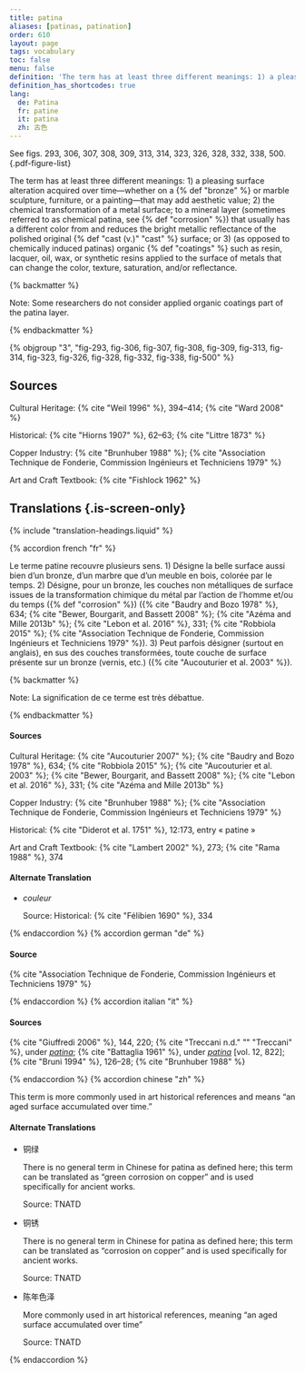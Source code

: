 ```yaml
---
title: patina
aliases: [patinas, patination]
order: 610
layout: page
tags: vocabulary
toc: false
menu: false
definition: 'The term has at least three different meanings: 1) a pleasing surface alteration acquired over time—whether on a {% def "bronze" %} or marble sculpture, furniture, or a painting—that may add aesthetic value; 2) the chemical transformation of a metal surface; to a mineral layer (sometimes referred to as chemical patina, see {% def "corrosion" %}) that usually has a different color from and reduces the bright metallic reflectance of the polished original {% def "cast (v.)" "cast" %} surface; or 3) (as opposed to chemically induced patinas) organic {% def "coatings" %} such as resin, lacquer, oil, wax, or synthetic resins applied to the surface of metals that can change the color, texture, saturation, and/or reflectance.'
definition_has_shortcodes: true
lang:
  de: Patina
  fr: patine
  it: patina
  zh: 古色
---
```


See figs. 293, 306, 307, 308, 309, 313, 314, 323, 326, 328, 332, 338, 500.{.pdf-figure-list}

The term has at least three different meanings: 1) a pleasing surface alteration acquired over time—whether on a {% def "bronze" %} or marble sculpture, furniture, or a painting—that may add aesthetic value; 2) the chemical transformation of a metal surface; to a mineral layer (sometimes referred to as chemical patina, see {% def "corrosion" %}) that usually has a different color from and reduces the bright metallic reflectance of the polished original {% def "cast (v.)" "cast" %} surface; or 3) (as opposed to chemically induced patinas) organic {% def "coatings" %} such as resin, lacquer, oil, wax, or synthetic resins applied to the surface of metals that can change the color, texture, saturation, and/or reflectance.

{% backmatter %}

Note: Some researchers do not consider applied organic coatings part of the patina layer.

{% endbackmatter %}

{% objgroup "3", "fig-293, fig-306, fig-307, fig-308, fig-309, fig-313, fig-314, fig-323, fig-326, fig-328, fig-332, fig-338, fig-500" %}

## Sources

Cultural Heritage: {% cite "Weil 1996" %}, 394–414; {% cite "Ward 2008" %}

Historical: {% cite "Hiorns 1907" %}, 62–63; {% cite "Littre 1873" %}

Copper Industry: {% cite "Brunhuber 1988" %}; {% cite "Association Technique de Fonderie, Commission Ingénieurs et Techniciens 1979" %}

Art and Craft Textbook: {% cite "Fishlock 1962" %}

## Translations {.is-screen-only}

<div class="accordion">
{% include "translation-headings.liquid" %}

{% accordion french "fr" %}

Le terme patine recouvre plusieurs sens. 1) Désigne la belle surface aussi bien d’un bronze, d’un marbre que d’un meuble en bois, colorée par le temps. 2) Désigne, pour un bronze, les couches non métalliques de surface issues de la transformation chimique du métal par l’action de l’homme et/ou du temps ({% def "corrosion" %}) ({% cite "Baudry and Bozo 1978" %}, 634; {% cite "Bewer, Bourgarit, and Bassett 2008" %}; {% cite "Azéma and Mille 2013b" %}; {% cite "Lebon et al. 2016" %}, 331; {% cite "Robbiola 2015" %}; {% cite "Association Technique de Fonderie, Commission Ingénieurs et Techniciens 1979" %}). 3) Peut parfois désigner (surtout en anglais), en sus des couches transformées, toute couche de surface présente sur un bronze (vernis, etc.) ({% cite "Aucouturier et al. 2003" %}).

{% backmatter %}

Note: La signification de ce terme est très débattue.

{% endbackmatter %}

#### Sources

Cultural Heritage: {% cite "Aucouturier 2007" %}; {% cite "Baudry and Bozo 1978" %}, 634; {% cite "Robbiola 2015" %}; {% cite "Aucouturier et al. 2003" %}; {% cite "Bewer, Bourgarit, and Bassett 2008" %}; {% cite "Lebon et al. 2016" %}, 331; {% cite "Azéma and Mille 2013b" %}

Copper Industry: {% cite "Brunhuber 1988" %}; {% cite "Association Technique de Fonderie, Commission Ingénieurs et Techniciens 1979" %}

Historical: {% cite "Diderot et al. 1751" %}, 12:173, entry « patine »

Art and Craft Textbook: {% cite "Lambert 2002" %}, 273; {% cite "Rama 1988" %}, 374

#### Alternate Translation

- *couleur*

    Source: Historical: {% cite "Félibien 1690" %}, 334

{% endaccordion %}
{% accordion german "de" %}

#### Source

{% cite "Association Technique de Fonderie, Commission Ingénieurs et Techniciens 1979" %}

{% endaccordion %}
{% accordion italian "it" %}

#### Sources

{% cite "Giuffredi 2006" %}, 144, 220; {% cite "Treccani n.d." "" "Treccani" %}, under [*patina*](http://www.treccani.it/vocabolario/patina/); {% cite "Battaglia 1961" %}, under [*patina*](http://www.gdli.it/pdf_viewer/Scripts/pdf.js/web/viewer.asp?file=/PDF/GDLI12/GDLI_12_ocr_829.pdf&parola=patina) [vol. 12, 822]; {% cite "Bruni 1994" %}, 126–28; {% cite "Brunhuber 1988" %}

{% endaccordion %}
{% accordion chinese "zh" %}

This term is more commonly used in art historical references and means “an aged surface accumulated over time.”

#### Alternate Translations

- <span lang="zh">铜绿</span>

    There is no general term in Chinese for patina as defined here; this term can be translated as “green corrosion on copper” and is used specifically for ancient works.

    Source: TNATD

- <span lang="zh">铜锈</span>

    There is no general term in Chinese for patina as defined here; this term can be translated as “corrosion on copper” and is used specifically for ancient works.

    Source: TNATD

- <span lang="zh">陈年色泽</span>

    More commonly used in art historical references, meaning “an aged surface accumulated over time”

    Source: TNATD

{% endaccordion %}

</div>
